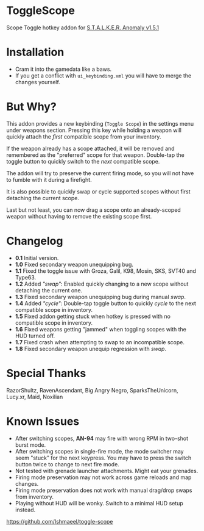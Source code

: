 # ToggleScope
Scope Toggle hotkey addon for [S.T.A.L.K.E.R. Anomaly v1.5.1](https://www.moddb.com/mods/stalker-anomaly)

# Installation
* Cram it into the gamedata like a baws.
* If you get a conflict with `ui_keybinding.xml` you will have to merge the changes yourself.

# But Why?
This addon provides a new keybinding (`Toggle Scope`) in the settings menu under weapons section. Pressing this key while holding a weapon will quickly attach the *first* compatible scope from your inventory.

If the weapon already has a scope attached, it will be removed and remembered as the "preferred" scope for that weapon. Double-tap the toggle button to quickly switch to the *next* compatible scope.

The addon will try to preserve the current firing mode, so you will not have to fumble with it during a firefight.

It is also possible to quickly swap or cycle supported scopes without first detaching the current scope. 

Last but not least, you can now drag a scope onto an already-scoped weapon without having to remove the existing scope first. 

# Changelog
* **0.1** Initial version.
* **1.0** Fixed secondary weapon unequipping bug.
* **1.1** Fixed the toggle issue with Groza, Galil, K98, Mosin, SKS, SVT40 and Type63.
* **1.2** Added *"swap"*: Enabled quickly changing to a new scope without detaching the current one.
* **1.3** Fixed secondary weapon unequipping bug during manual *swap*.
* **1.4** Added *"cycle"*: Double-tap toggle button to quickly *cycle* to the next compatible scope in inventory.
* **1.5** Fixed addon getting stuck when hotkey is pressed with no compatible scope in inventory.
* **1.6** Fixed weapons getting "jammed" when toggling scopes with the HUD turned off.
* **1.7** Fixed crash when attempting to swap to an incompatible scope.
* **1.8** Fixed secondary weapon unequip regression with *swap*.

# Special Thanks
RazorShultz, RavenAscendant, Big Angry Negro, SparksTheUnicorn, Lucy.xr, Maid, Noxilian

# Known Issues
* After switching scopes, **AN-94** may fire with wrong RPM in two-shot burst mode.
* After switching scopes in single-fire mode, the mode switcher may seem "stuck" for the next keypress. You may have to press the switch button twice to change to next fire mode.
* Not tested with grenade launcher attachments. Might eat your grenades.
* Firing mode preservation may not work across game reloads and map changes.
* Firing mode preservation does not work with manual drag/drop swaps from inventory.
* Playing without HUD will be wonky. Switch to a minimal HUD setup instead.

https://github.com/Ishmaeel/toggle-scope